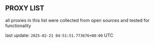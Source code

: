 ## PROXY LIST

all proxies in this list were collected from open sources and tested for functionality

last update: `2025-02-21 04:51:51.773676+00:00` UTC